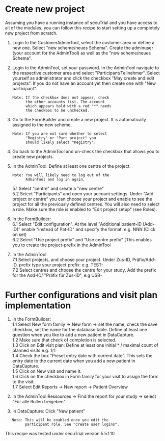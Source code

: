 # Create new project

Assuming you have a running instance of secuTrial and you have access to all of the modules, you can follow this recipe to
start setting up a completely new project from scratch.

1. Login to the CustomerAdminTool, select the customer area or define a new one. Select "new scheme/neues Schema". Create the adminuser (your account for the AdminTool) as well as the "new scheme/neues Schema".
2. Login to the AdminTool, set your password. In the AdminTool navigate to the respective customer area and select "Participant/Teilnehmer". Select yourself as administrator and click the checkbox "May create and edit projects". 
If you do not have an account yet then create one with "New participant".  

    ```
    Note: If the checkbox does not appear, check
          the other accounts list. The account
          which appears bold with a red "*" needs
          the checkbox to be unchecked.
    ```

3. Go to the FormBuilder and create a new project. It is automatically assigned to the new scheme.  

    ```
    Note: If you are not sure whether to select 
          "Registry" or "Part project" you 
          should likely select "Registry".
    ```

4. Go back to the AdminTool and un-check the checkbox that allows you to create new projects. 

5. In the AdminTool: Define at least one centre of the project. 

    ```
    Note: You will likely need to log out of the
          AdminTool and log in again.
    ```

    5.1 Select "centre" and create a "new centre"  
    5.2 Select "Participants" and open your account settings. Under "Add project or centre" you can choose your project and enable to see the project for all the previously defined centres. You will also need to select a role. Make sure the role is enabled to "Edit project setup" (see Roles).  

6. In the FormBuilder:  
    6.1 Select "Edit configuration". At the level "Additional patient-ID (Add-ID)" enable "instead of Pat-ID" and specify the format: e.g. NNN (Click on set)  
    6.2 Select "Use project prefix" and "Use centre prefix" (This enables you to create the project-prefix in the AdminTool  

7. In the  AdminTool:  
    7.1 Select projects, and choose your project. Under Zus-ID, Präfix/Add-ID, prefix  type your project prefix: e.g. TEST-  
    7.2 Select centres and choose the centre for your study. Add the  prefix for the Add-ID/ "Präfix für Zus-ID", e.g USB-  

# Further configurations and visit plan implementation

1. In the FormBuilder:  
    1.1 Select New form family → New form → set the name, check the save checkbox, set the name for the database table. Define at least one question when you like to add a new patient in DataCapture.  
    1.2 Make sure that check of completion is selected.  
    1.3 Click on Edit visit plan: Define at least one Initial * / maximal count of planned visits e.g. 1/1  
    1.4 Check the box "Preset entry date with current date". This sets the entry date to the current date when you add a new patient in DataCapture.  
    1.5 Click on New visit and name it.  
    1.6 Click on the checkbox in Form family for your visit to assign the form to the visit.  
    1.7 Select Edit Reports → New report → Patient Overview  
      
2. In the AdminTool:Ressources → Find the report for your study → select "Für alle Rollen freigeben"

3. In DataCapture: Click "New patient"

 ```
    Note: This will be enabled once you edit the 
          participant role. See "create user logins".
 ```


This recipe was tested under secuTrial version 5.5.1.10
